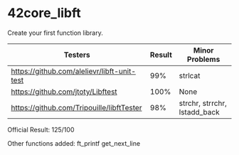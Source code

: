 # 42core_libft

Create your first function library.

| Testers                                   | Result | Minor Problems               |
|-------------------------------------------|--------|------------------------------|
|https://github.com/alelievr/libft-unit-test| 99%    | strlcat                      |
|https://github.com/jtoty/Libftest          | 100%   | None                         |
|https://github.com/Tripouille/libftTester  | 98%    | strchr, strrchr, lstadd_back |

Official Result: 125/100

Other functions added:
ft_printf
get_next_line
